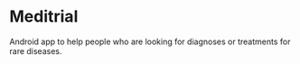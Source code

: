 # Meditrial
Android app to help people who are looking for diagnoses or treatments for rare diseases. 
